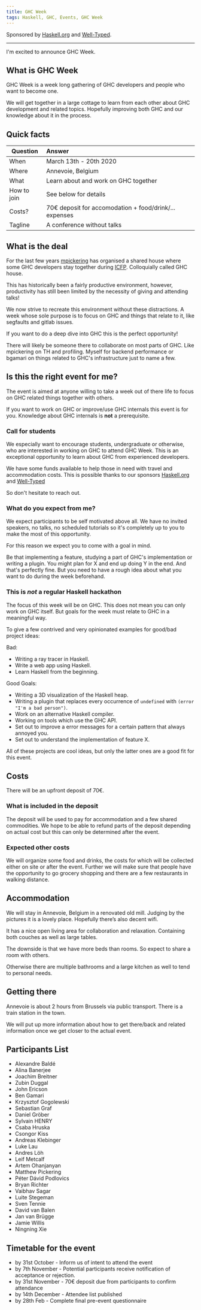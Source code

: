 ```yaml
---
title: GHC Week
tags: Haskell, GHC, Events, GHC Week
---
```


Sponsored by [Haskell.org](https://www.haskell.org/) and [Well-Typed](https://www.well-typed.com/).

--------

I'm excited to announce GHC Week.

## What is GHC Week

GHC Week is a week long gathering of GHC developers and people who want to become one.

We will get together in a large cottage to learn from each other about GHC development and related topics.
Hopefully improving both GHC and our knowledge about it in the process.

## Quick facts

| Question      | Answer        |
| ------------- |:------------- |
| When          | March 13th - 20th 2020 |
| Where         | Annevoie, Belgium |
| What          | Learn about and work on GHC together |
| How to join   | See below for details|
| Costs?        | 70€ deposit for accomodation + food/drink/... expenses |
| Tagline       | A conference without talks |

## What is the deal

For the last few years [mpickering](https://mpickering.github.io/) has organised a shared house
where some GHC developers stay together during [ICFP](https://icfp20.sigplan.org/). Colloquially called GHC house.

This has historically been a fairly productive environment, however,
productivity has still been limited by the necessity of giving and attending talks!

We now strive to recreate this environment without these distractions.
A week whose sole purpose is to focus on GHC and things that
relate to it, like segfaults and gitlab issues.

If you want to do a deep dive into GHC this is the perfect opportunity!

There will likely be someone there to collaborate on most parts of GHC.
Like mpickering on TH and profiling. Myself for backend performance or
bgamari on things related to GHC's infrastructure just to name a few.


## Is this the right event for me?

The event is aimed at anyone willing to take a week out of there life to focus on GHC related things together with others.

If you want to work on GHC or improve/use GHC internals this event is for you.
Knowledge about GHC internals is **not** a prerequisite.

### Call for students

We especially want to encourage students, undergraduate or otherwise, who are interested in working on GHC to attend GHC Week.
This is an exceptional opportunity to learn about GHC from experienced developers.

We have some funds available to help those in need with travel and accommodation costs.
This is possible thanks to our sponsors [Haskell.org](http://haskell.org) and [Well-Typed](https://www.well-typed.com/)

So don't hesitate to reach out.

### What do you expect from me?

We expect participants to be self motivated above all. We have no invited speakers,
no talks, no scheduled tutorials so it's completely up to you to make the most of this opportunity.

For this reason we expect you to come with a goal in mind.

Be that implementing a feature, studying a part of GHC's implementation or writing a plugin.
You might plan for X and end up doing Y in the end. And that's perfectly fine.
But you need to have a rough idea about what you want to do during the week beforehand.

### This is *not* a regular Haskell hackathon

The focus of this week will be on GHC. This does not mean you can only work on GHC itself.
But goals for the week must relate to GHC in a meaningful way.

To give a few contrived and very opinionated examples for good/bad project ideas:

Bad:

* Writing a ray tracer in Haskell.
* Write a web app using Haskell.
* Learn Haskell from the beginning.

Good Goals:

* Writing a 3D visualization of the Haskell heap.
* Writing a plugin that replaces every occurrence of `undefined` with `(error "I'm a bad person")`.
* Work on an alternative Haskell compiler.
* Working on tools which use the GHC API.
* Set out to improve a error messages for a certain pattern that always annoyed you.
* Set out to understand the implementation of feature X.

All of these projects are cool ideas, but only the latter ones are a good fit for this event.

## Costs

There will be an upfront deposit of 70€.

### What is included in the deposit

The deposit will be used to pay for accommodation and a few shared commodities. We hope to be able to refund parts of the deposit depending on actual cost but this can only be determined after the event.

### Expected other costs

We will organize some food and drinks, the costs for which will be collected either on site
or after the event.
Further we will make sure that people have the opportunity to go grocery shopping and there are a few restaurants in walking distance.

## Accommodation

We will stay in Annevoie, Belgium in a renovated old mill. Judging by the pictures it is a lovely place. Hopefully there’s also decent wifi.

It has a nice open living area for collaboration and relaxation. Containing both couches as well as large tables.

The downside is that we have more beds than rooms. So expect to share a room with others.

Otherwise there are multiple bathrooms and a large kitchen as well to tend to personal needs.

##  Getting there

Annevoie is about 2 hours from Brussels via public transport. There is a train station in the town.

We will put up more information about how to get there/back and related information
once we get closer to the actual event.

## Participants List

* Alexandre Baldé
* Alina Banerjee
* Joachim Breitner
* Zubin Duggal
* John Ericson
* Ben Gamari
* Krzysztof Gogolewski
* Sebastian Graf
* Daniel Gröber
* Sylvain HENRY
* Csaba Hruska
* Csongor Kiss
* Andreas Klebinger
* Luke Lau
* Andres Löh
* Leif Metcalf
* Artem Ohanjanyan
* Matthew Pickering
* Péter Dávid Podlovics
* Bryan Richter
* Vaibhav Sagar
* Luite Stegeman
* Sven Tennie
* David van Balen
* Jan van Brügge
* Jamie Willis
* Ningning Xie


## Timetable for the event

* by 31st October - Inform us of intent to attend the event
* by 7th November - Potential participants receive notification of acceptance or rejection.
* by 31st November - 70€ deposit due from participants to confirm attendance
* by 14th December - Attendee list published
* by 28th Feb - Complete final pre-event questionnaire


